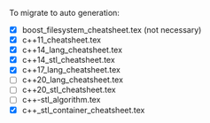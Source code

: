 To migrate to auto generation:
* [X] boost_filesystem_cheatsheet.tex (not necessary)
* [X] c++11_cheatsheet.tex
* [X] c++14_lang_cheatsheet.tex
* [X] c++14_stl_cheatsheet.tex
* [X] c++17_lang_cheatsheet.tex
* [ ] c++20_lang_cheatsheet.tex
* [ ] c++20_stl_cheatsheet.tex
* [ ] c++-stl_algorithm.tex
* [X] c++_stl_container_cheatsheet.tex
